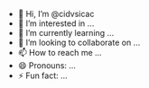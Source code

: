 - 👋 Hi, I’m @cidvsicac
- 👀 I’m interested in ...
- 🌱 I’m currently learning ...
- 💞️ I’m looking to collaborate on ...
- 📫 How to reach me ...
- 😄 Pronouns: ...
- ⚡ Fun fact: ...

<!---
cidvsicac/cidvsicac is a ✨ special ✨ repository because its `README.md` (this file) appears on your GitHub profile.
You can click the Preview link to take a look at your changes.
--->
